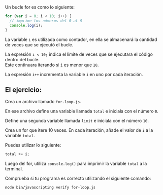 Un bucle for es como lo siguiente:

```js
for (var i = 0; i < 10; i++) {
  // imprime los números del 0 al 9
  console.log(i);
}
```
La variable `i` es utilizada como contador, en ella se almacenará la cantidad de veces que se ejecutó el bucle.

La expresión `i < 10;` indica el limite de veces que se ejecutara el código dentro del bucle.  
Este continuara iterando si `i` es menor que `10`.

La expresión `i++` incrementa la variable `i` en uno por cada iteración.

## El ejercicio:

Crea un archivo llamado `for-loop.js`.

En ese archivo define una variable llamada `total` e iniciala con el número `0`.

Define una segunda variable llamada `limit` e iniciala con el número `10`.

Crea un for que itere 10 veces. En cada iteración, añade el valor de `i` a la variable `total`.

Puedes utilizar lo siguiente:

```js
total += i;
```

Luego del for, utiliza `console.log()` para imprimir la variable `total` a la terminal.

Comprueba si tu programa es correcto utilizando el siguiente comando:

```bash
node bin/javascripting verify for-loop.js
```
